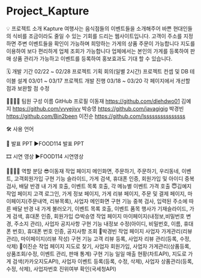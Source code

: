 # Project_Kapture

💡 프로젝트 소개
Kapture 여행사는 음식점들의 이벤트들을 소개해주어 바쁜 현대인들의 식비를 조금이라도 줄일 수 있는 기회를 드리는 웹사이트입니다.
고객이 주소를 지정하면 주변 이벤트들을 확인이 가능하며 희망하는 가게의 상품 주문이 가능합니다
지도를 이용하여 보다 편리하게 업체 조회가 가능합니다
업체에서는 본인의 가게를 등록하여 판매 상품 관리가 가능하고 이벤트를 등록하여 홍보효과도 기대 할 수 있습니다.

🗓 개발 기간
02/22 ~ 02/28
프로젝트 기획 회의(일별 2시간)
프로젝트 컨셉 및 DB 테이블 설계
03/01 ~ 03/17
프로젝트 개발 진행
03/18 ~ 03/20
각 페이지에서 개선할 점과 보완할 점 수정

👨‍👩‍👦‍👦 팀원 구성
이름	GitHub 프로필
이동재	https://github.com/dlehdwo01
김예지	https://github.com/vvyejivv
박승영	https://github.com/javagigig
박경빈	https://github.com/Bin2been
이진순	https://github.com/lsssssssssssssss

🛠️ 사용 언어
       
📕 발표 PPT
▶FOOD114 발표 PPT

🎞 시연 영상
▶FOOD114 시연영상

👨‍👩‍👦‍👦 역할 분담
😎이동재
작업 페이지
메인화면, 주문하기, 주문하기, 우리동네, 이벤트, 고객회원가입
구현 기능
슬라이드, 가게 검색, 휴대폰 인증, 회원가입 및 아이디 중복 검사, 배달 반경 내 가게 호출, 이벤트 목록 호출, 각 메뉴별 이벤트 가격 호출
😇김예지
작업 페이지
고객 로그인, 가게 정보 페이지, 가게 리뷰 페이지, 주문 및 결제 페이지, 마이페이지(주문내역, 리뷰목록), 사업자 메인화면
구현 기능
중복 검사, 입력된 주소에 따른 배달 반경 내 가게 불러오기, 이벤트 목록 호출, 이벤트 품목 행사가 기재슬라이드, 가게 검색, 휴대폰 인증, 회원가입
😊박승영
작업 페이지
마이페이지(내정보,비밀번호 변경, 주소지 관리), 사업자 공지사항
구현 기능
내정보 수정(아이디, 비밀번호, 이름, 휴대폰 번호), 휴대폰 번호 인증, 공지사항 조회
🐴박경빈
작업 페이지
사업자 가게관리(리뷰관리), 마이페이지(리뷰 작성)
구현 기능
고객 리뷰 등록, 사업자 리뷰 관리(등록, 수정, 삭제)
🐯이진순
작업 페이지
지도로 찾기, 사업자 회원가입, 사업자 가게관리(상품등록, 상품조회/수정, 이벤트 관리, 판매 통계)
구현 기능
일일 매출 현황(차트API), 지도로 가게 검색(카카오지도API), 사업자 이벤트 등록(등록, 수정, 삭제), 사업자 상품관리(등록, 수정, 삭제), 사업자번호 진위여부 확인(국세청API)
